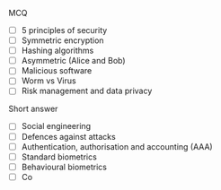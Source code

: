 MCQ
- [ ] 5 principles of security
- [ ] Symmetric encryption
- [ ] Hashing algorithms 
- [ ] Asymmetric (Alice and Bob)
- [ ] Malicious software
- [ ] Worm vs Virus
- [ ] Risk management and data privacy

Short answer
- [ ] Social engineering
- [ ] Defences against attacks
- [ ] Authentication, authorisation and accounting (AAA)
- [ ] Standard biometrics
- [ ] Behavioural biometrics
- [ ] Co